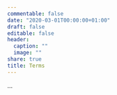 ```yaml
---
commentable: false
date: "2020-03-01T00:00:00+01:00"
draft: false
editable: false
header:
  caption: ""
  image: ""
share: true
title: Terms
---
```


...
